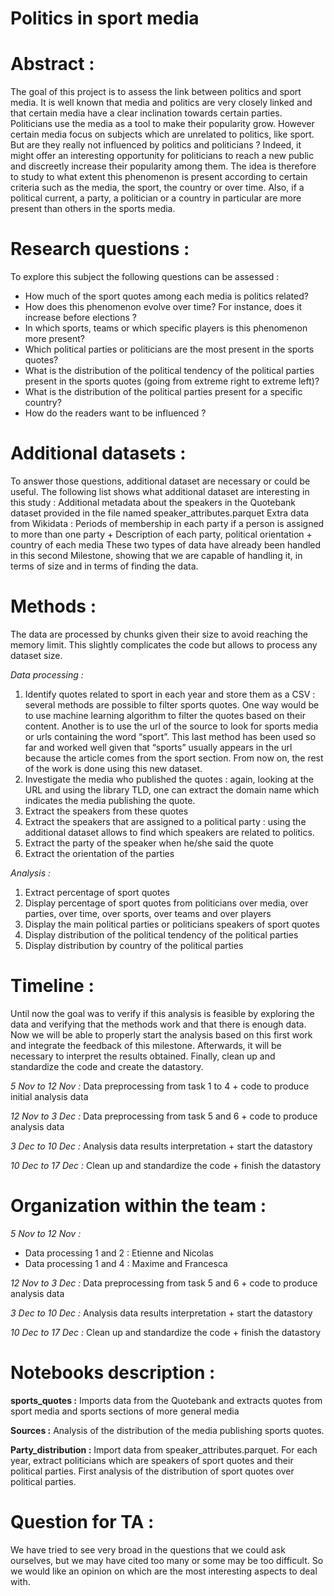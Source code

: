 # Politics in sport media
 
# Abstract : 
The goal of this project is to assess the link between politics and sport media. It is well known that media and politics are very closely linked and that certain media have a clear inclination towards certain parties. Politicians use the media as a tool to make their popularity grow. However certain media focus on subjects which are unrelated to politics, like sport. But are they really not influenced by politics and politicians ? Indeed, it might offer an interesting opportunity for politicians to reach a new public and discreetly increase their popularity among them. The idea is therefore to study to what extent this phenomenon is present according to certain criteria such as the media, the sport, the country or over time. Also, if a political current, a party, a politician or a country in particular are more present than others in the sports media. 

# Research questions : 
To explore this subject the following questions can be assessed : 
- How much of the sport quotes among each media is politics related? 
- How does this phenomenon evolve over time? For instance, does it increase before elections ? 
- In which sports, teams or which specific players is this phenomenon more present? 
- Which political parties or politicians are the most present in the sports quotes?  
- What is the distribution of the political tendency of the political parties present in the sports quotes (going from extreme right to extreme left)? 
- What is the distribution of the political parties present for a specific country? 
- How do the readers want to be influenced ?

# Additional datasets : 
To answer those questions, additional dataset are necessary or could be useful. The following list shows what additional dataset are interesting in this study :
Additional metadata about the speakers in the Quotebank dataset provided in the file named speaker_attributes.parquet 
Extra data from Wikidata : Periods of membership in each party if a person is assigned to more than one party + Description of each party, political orientation + country of each media
These two types of data have already been handled in this second Milestone, showing that we are capable of handling it, in terms of size and in terms of finding the data.

# Methods : 
The data are processed by chunks given their size to avoid reaching the memory limit. This slightly complicates the code but allows to process any dataset size.

*Data processing :*


1.   Identify quotes related to sport in each year and store them as a CSV : several methods are possible to filter sports quotes. One way would be to use machine learning algorithm to filter the quotes based on their content. Another is to use the url of the source to look for sports media or urls containing the word “sport”. This last method has been used so far and worked well given that “sports” usually appears in the url because the article comes from the sport section. From now on, the rest of the work is done using this new dataset.
2.   Investigate the media who published the quotes : again, looking at the URL and using the library TLD, one can extract the domain name which indicates the media publishing the quote.
3. Extract the speakers from these quotes
4. Extract the speakers that are assigned to a political party : using the additional dataset allows to find which speakers are related to politics.
5. Extract the party of the speaker when he/she said the quote
6. Extract the orientation of the parties

*Analysis :*
1. Extract percentage of sport quotes
2. Display percentage of sport quotes from politicians over media, over parties, over time, over sports, over teams and over players
3. Display the main political parties or politicians speakers of sport quotes
4. Display distribution of the political tendency of the political parties
5. Display distribution by country of the political parties

# Timeline : 
Until now the goal was to verify if this analysis is feasible by exploring the data and verifying that the methods work and that there is enough data. Now we will be able to properly start the analysis based on this first work and integrate the feedback of this milestone. Afterwards, it will be necessary to interpret the results obtained. Finally, clean up and standardize the code and create the datastory.

*5 Nov to 12 Nov :* Data preprocessing from task 1 to 4 + code to produce initial analysis data

*12 Nov to 3 Dec :* Data preprocessing from task 5 and 6 + code to produce analysis data

*3 Dec to 10 Dec :* Analysis data results interpretation + start the datastory 

*10 Dec to 17 Dec :* Clean up and standardize the code + finish the datastory

# Organization within the team :

*5 Nov to 12 Nov :* 
- Data processing 1 and 2 : Etienne and Nicolas
- Data processing 1 and 4 : Maxime and Francesca

*12 Nov to 3 Dec :* Data preprocessing from task 5 and 6 + code to produce analysis data

*3 Dec to 10 Dec :* Analysis data results interpretation + start the datastory 

*10 Dec to 17 Dec :* Clean up and standardize the code + finish the datastory

# Notebooks description :
**sports_quotes :** Imports data from the Quotebank and extracts quotes from sport media and sports sections of more general media

**Sources :** Analysis of the distribution of the media publishing sports quotes.

**Party_distribution :**  Import data from speaker_attributes.parquet. For each year, extract politicians which are speakers of sport quotes and their political parties. First analysis of the distribution of sport quotes over political parties. 

# Question for TA : 
We have tried to see very broad in the questions that we could ask ourselves, but we may have cited too many or some may be too difficult. So we would like an opinion on which are the most interesting aspects to deal with.
